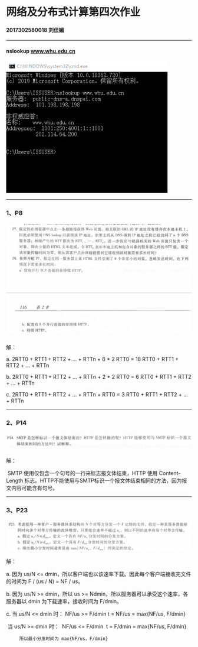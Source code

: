 # 网络及分布式计算第四次作业

#### 2017302580018  刘佳媚

---

#### nslookup  www.whu.edu.cn

![image](images/nslookup.png)



------



### 1、P8

##### ![image](images/P8.png)

  解：

a.
     2RTT0 + RTT1 + RTT2 + … + RTTn + 8 * 2 RTT0 = 18 RTT0 + RTT1 + RTT2 + … + RTTn

b.
     2RTT0 + RTT1 + RTT2 + … + RTTn + 2 * 2 RTT0 = 6 RTT0 + RTT1 + RTT2 + … + RTTn

c.
     2RTT0 + RTT1 + RTT2 + … + RTTn + RTT0 = 3 RTT0 + RTT1 + RTT2 + … + RTTn

   

---

### 2、P14

##### ![image](images/P14.png) 

  解：

​        SMTP 使用仅包含一个句号的一行来标志报文体结束，HTTP 使用 Content-Length 标志。HTTP不能使用与SMTP标识一个报文体结束相同的方法，因为报文内容可能含有句号。



------

### 3、P23

![image](images/P23.png)

  解：

a.
     因为 us/N <= dmin，所以客户端也以该速率下载。因此每个客户端接收完文件的时间为 F / (us / N) = NF / us。

b.
     因为 us/N >= dmin，所以 us >= Ndmin，所以服务器可以承受这个速率，各服务器以 dmin 为下载速率，接收时间为 F/dmin。

c.
     当 us/N <= dmin 时：
               NF/us >= F/dmin
               t = NF/us = max{NF/us, F/dmin}

​        当 us/N >= dmin 时：
​               NF/us <= F/dmin
​               t = F/dmin = max{NF/us, F/dmin}

         所以最小分发时间为 max{NF/us，F/dmin}
